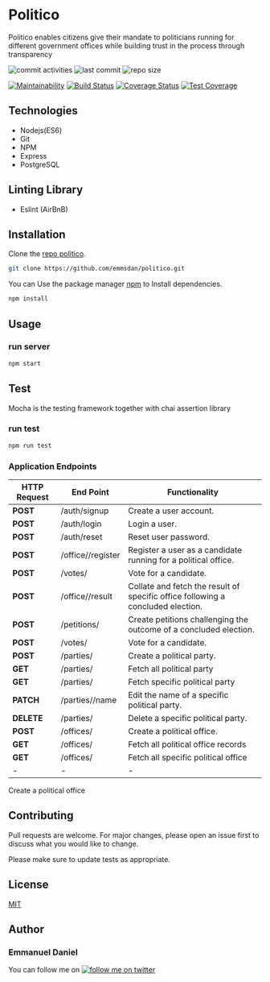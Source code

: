 # Politico

Politico enables citizens give their mandate to politicians running for different government offices while building trust in the process through transparency

![commit activities](https://img.shields.io/github/commit-activity/y/emmsdan/politico.svg?colorB=green) ![last commit](https://img.shields.io/github/last-commit/emmsdan/politico/development.svg?colorB=green)
![repo size ](https://img.shields.io/github/repo-size/emmsdan/politico.svg?colorB=blue&logo=red)

[![Maintainability](https://api.codeclimate.com/v1/badges/6d39510b9f9799d3e24a/maintainability)](https://codeclimate.com/github/emmsdan/politico/maintainability) [![Build Status](https://travis-ci.org/emmsdan/politico.svg?branch=development)](https://travis-ci.org/emmsdan/politico) [![Coverage Status](https://coveralls.io/repos/github/emmsdan/politico/badge.svg?branch=development)](https://coveralls.io/github/emmsdan/politico?branch=development) [![Test Coverage](https://api.codeclimate.com/v1/badges/6d39510b9f9799d3e24a/test_coverage)](https://codeclimate.com/github/emmsdan/politico/test_coverage)
 
## Technologies
  * Nodejs(ES6)
  * Git
  * NPM
  * Express
  * PostgreSQL

## Linting Library
  * Eslint (AirBnB)

## Installation

Clone the [repo politico](https://github.com/emmsdan/politico).

```bash
git clone https://github.com/emmsdan/politico.git
```
You can Use the package manager [npm](https://nodejs.org/en/) to Install dependencies.

```bash
npm install
```

## Usage

### run server
```bash
npm start
```
## Test
  Mocha is the testing framework together with chai assertion library

### run test
```bash
npm run test
```
### Application Endpoints

| HTTP Request | End Point | Functionality |
| -------------| -----------| ----------- |
| **POST** | /auth/signup | Create a user account. |
| **POST** | /auth/login| Login a user. |
| **POST** | /auth/reset| Reset user password. |
| **POST** | /office/<user-id>/register | Register a user as a candidate running for a political office. |
| **POST** | /votes/ | Vote for a candidate. |
| **POST** | /office/<office-id>/result | Collate and fetch the result of specific office following a concluded election. |
| **POST** | /petitions/ | Create petitions challenging the outcome of a concluded election. |
| **POST** | /votes/ | Vote for a candidate. |
| **POST** | /parties/ | Create a political party. |
| **GET** | /parties/|  Fetch all political party |
| **GET** | /parties/<party-id>|  Fetch specific political party |
| **PATCH** | /parties/<party-id>/name | Edit the name of a specific political party. |
| **DELETE** | /parties/<party-id>|  Delete a specific political party. |
| **POST** | /offices/|  Create a political office. |
| **GET** | /offices/|  Fetch all political office records |
| **GET** | /offices/<office-id> |  Fetch all specific political office |
| - | -|  -|



Create a political office


## Contributing
Pull requests are welcome. For major changes, please open an issue first to discuss what you would like to change.

Please make sure to update tests as appropriate.

## License
[MIT](https://choosealicense.com/licenses/mit/)

## Author
### Emmanuel Daniel
You can follow me on [![follow me on twitter](https://img.shields.io/twitter/url/http/shields.io.svg?style=social)](https://twitter.com/emmsdan)
